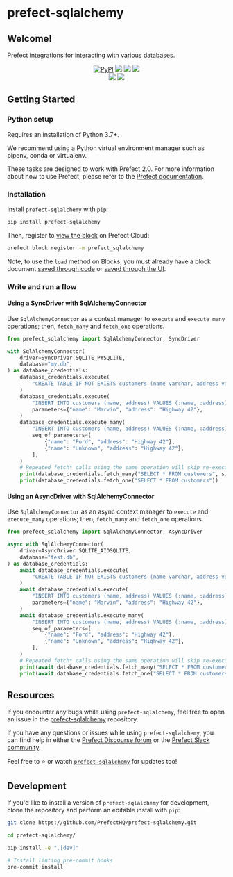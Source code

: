 # prefect-sqlalchemy

## Welcome!

Prefect integrations for interacting with various databases.

<p align="center">
    <a href="https://pypi.python.org/pypi/prefect-sqlalchemy/" alt="PyPI version">
        <img alt="PyPI" src="https://img.shields.io/pypi/v/prefect-sqlalchemy?color=0052FF&labelColor=090422"></a>
    <a href="https://github.com/PrefectHQ/prefect-sqlalchemy/" alt="Stars">
        <img src="https://img.shields.io/github/stars/PrefectHQ/prefect-sqlalchemy?color=0052FF&labelColor=090422" /></a>
    <a href="https://pepy.tech/badge/prefect-sqlalchemy/" alt="Downloads">
        <img src="https://img.shields.io/pypi/dm/prefect-sqlalchemy?color=0052FF&labelColor=090422" /></a>
    <a href="https://github.com/PrefectHQ/prefect-sqlalchemy/pulse" alt="Activity">
        <img src="https://img.shields.io/github/commit-activity/m/PrefectHQ/prefect-sqlalchemy?color=0052FF&labelColor=090422" /></a>
    <br>
    <a href="https://prefect-community.slack.com" alt="Slack">
        <img src="https://img.shields.io/badge/slack-join_community-red.svg?color=0052FF&labelColor=090422&logo=slack" /></a>
    <a href="https://discourse.prefect.io/" alt="Discourse">
        <img src="https://img.shields.io/badge/discourse-browse_forum-red.svg?color=0052FF&labelColor=090422&logo=discourse" /></a>
</p>

## Getting Started

### Python setup

Requires an installation of Python 3.7+.

We recommend using a Python virtual environment manager such as pipenv, conda or virtualenv.

These tasks are designed to work with Prefect 2.0. For more information about how to use Prefect, please refer to the [Prefect documentation](https://orion-docs.prefect.io/).

### Installation

Install `prefect-sqlalchemy` with `pip`:

```bash
pip install prefect-sqlalchemy
```

Then, register to [view the block](https://orion-docs.prefect.io/ui/blocks/) on Prefect Cloud:

```bash
prefect block register -m prefect_sqlalchemy
```

Note, to use the `load` method on Blocks, you must already have a block document [saved through code](https://orion-docs.prefect.io/concepts/blocks/#saving-blocks) or [saved through the UI](https://orion-docs.prefect.io/ui/blocks/).

### Write and run a flow

#### Using a SyncDriver with SqlAlchemyConnector
Use `SqlAlchemyConnector` as a context manager to `execute` and `execute_many` operations; then, `fetch_many` and `fetch_one` operations.

```python
from prefect_sqlalchemy import SqlAlchemyConnector, SyncDriver

with SqlAlchemyConnector(
    driver=SyncDriver.SQLITE_PYSQLITE,
    database="my.db",
) as database_credentials:
    database_credentials.execute(
        "CREATE TABLE IF NOT EXISTS customers (name varchar, address varchar);"
    )
    database_credentials.execute(
        "INSERT INTO customers (name, address) VALUES (:name, :address);",
        parameters={"name": "Marvin", "address": "Highway 42"},
    )
    database_credentials.execute_many(
        "INSERT INTO customers (name, address) VALUES (:name, :address);",
        seq_of_parameters=[
            {"name": "Ford", "address": "Highway 42"},
            {"name": "Unknown", "address": "Highway 42"},
        ],
    )
    # Repeated fetch* calls using the same operation will skip re-executing and instead return the next set of results
    print(database_credentials.fetch_many("SELECT * FROM customers", size=2))
    print(database_credentials.fetch_one("SELECT * FROM customers"))
```

#### Using an AsyncDriver with SqlAlchemyConnector

Use `SqlAlchemyConnector` as an async context manager to `execute` and `execute_many` operations; then, `fetch_many` and `fetch_one` operations.

```python
from prefect_sqlalchemy import SqlAlchemyConnector, AsyncDriver

async with SqlAlchemyConnector(
    driver=AsyncDriver.SQLITE_AIOSQLITE,
    database="test.db",
) as database_credentials:
    await database_credentials.execute(
        "CREATE TABLE IF NOT EXISTS customers (name varchar, address varchar);"
    )
    await database_credentials.execute(
        "INSERT INTO customers (name, address) VALUES (:name, :address);",
        parameters={"name": "Marvin", "address": "Highway 42"},
    )
    await database_credentials.execute_many(
        "INSERT INTO customers (name, address) VALUES (:name, :address);",
        seq_of_parameters=[
            {"name": "Ford", "address": "Highway 42"},
            {"name": "Unknown", "address": "Highway 42"},
        ],
    )
    # Repeated fetch* calls using the same operation will skip re-executing and instead return the next set of results
    print(await database_credentials.fetch_many("SELECT * FROM customers", size=2))
    print(await database_credentials.fetch_one("SELECT * FROM customers"))
```

## Resources

If you encounter any bugs while using `prefect-sqlalchemy`, feel free to open an issue in the [prefect-sqlalchemy](https://github.com/PrefectHQ/prefect-sqlalchemy) repository.

If you have any questions or issues while using `prefect-sqlalchemy`, you can find help in either the [Prefect Discourse forum](https://discourse.prefect.io/) or the [Prefect Slack community](https://prefect.io/slack).

Feel free to ⭐️ or watch [`prefect-sqlalchemy`](https://github.com/PrefectHQ/prefect-sqlalchemy) for updates too!

## Development

If you'd like to install a version of `prefect-sqlalchemy` for development, clone the repository and perform an editable install with `pip`:

```bash
git clone https://github.com/PrefectHQ/prefect-sqlalchemy.git

cd prefect-sqlalchemy/

pip install -e ".[dev]"

# Install linting pre-commit hooks
pre-commit install
```
